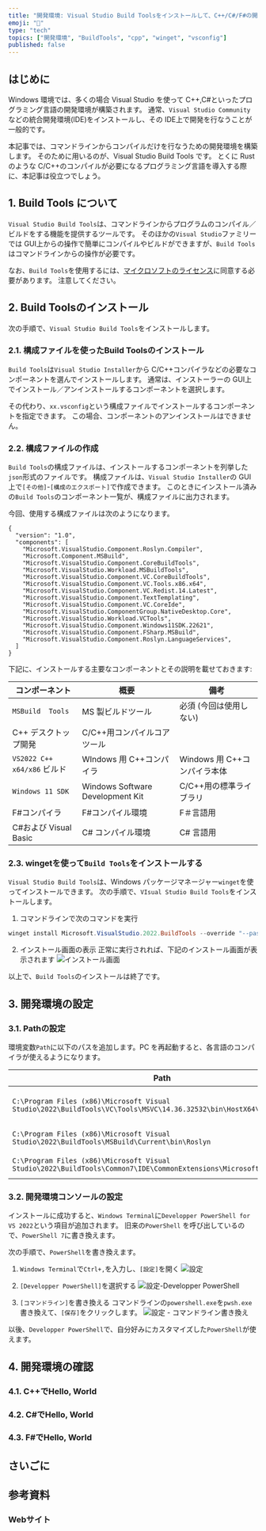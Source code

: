 ```yaml
---
title: "開発環境: Visual Studio Build Toolsをインストールして、C++/C#/F#の開発環境をつくる"
emoji: "🦾"
type: "tech"
topics: ["開発環境", "BuildTools", "cpp", "winget", "vsconfig"]
published: false
---
```


## はじめに

Windows 環境では、多くの場合 Visual Studio を使って C++,C#といったプログラミング言語の開発環境が構築されます。
通常、`Visual Studio Community` などの統合開発環境(IDE)をインストールし、その IDE上で開発を行なうことが一般的です。

本記事では、コマンドラインからコンパイルだけを行なうための開発環境を構築します。
そのために用いるのが、Visual Studio Build Tools です。
とくに Rust のような C/C++のコンパイルが必要になるプログラミング言語を導入する際に、本記事は役立つでしょう。

## 1. Build Tools について

`Visual Studio Build Tools`は、コマンドラインからプログラムのコンパイル／ビルドをする機能を提供するツールです。
そのほかの`Visual Studio`ファミリーでは GUI上からの操作で簡単にコンパイルやビルドができますが、`Build Tools`はコマンドラインからの操作が必要です。

なお、`Build Tools`を使用するには、[マイクロソフトのライセンス](https://visualstudio.microsoft.com/ja/license-terms/vs2022-ga-diagnosticbuildtools/)に同意する必要があります。
注意してください。

## 2. Build Toolsのインストール

次の手順で、`Visual Studio Build Tools`をインストールします。

### 2.1. 構成ファイルを使ったBuild Toolsのインストール

`Build Tools`は`Visual Studio Installer`から C/C++コンパイラなどの必要なコンポーネントを選んでインストールします。
通常は、インストーラーの GUI上でインストール／アンインストールするコンポーネントを選択します。

その代わり、`xx.vsconfig`という構成ファイルでインストールするコンポーネントを指定できます。
この場合、コンポーネントのアンインストールはできません。

### 2.2. 構成ファイルの作成

`Build Tools`の構成ファイルは、インストールするコンポーネントを列挙した`json`形式のファイルです。
構成ファイルは、`Visual Studio Installer`の GUI上で`[その他]`-`[構成のエクスポート]`で作成できます。
このときにインストール済みの`Build Tools`のコンポーネント一覧が、構成ファイルに出力されます。

今回、使用する構成ファイルは次のようになります。

``` json: minimum.vsconfig
{
  "version": "1.0",
  "components": [
    "Microsoft.VisualStudio.Component.Roslyn.Compiler",
    "Microsoft.Component.MSBuild",
    "Microsoft.VisualStudio.Component.CoreBuildTools",
    "Microsoft.VisualStudio.Workload.MSBuildTools",
    "Microsoft.VisualStudio.Component.VC.CoreBuildTools",
    "Microsoft.VisualStudio.Component.VC.Tools.x86.x64",
    "Microsoft.VisualStudio.Component.VC.Redist.14.Latest",
    "Microsoft.VisualStudio.Component.TextTemplating",
    "Microsoft.VisualStudio.Component.VC.CoreIde",
    "Microsoft.VisualStudio.ComponentGroup.NativeDesktop.Core",
    "Microsoft.VisualStudio.Workload.VCTools",
    "Microsoft.VisualStudio.Component.Windows11SDK.22621",
    "Microsoft.VisualStudio.Component.FSharp.MSBuild",
    "Microsoft.VisualStudio.Component.Roslyn.LanguageServices",
  ]
}

```

下記に、インストールする主要なコンポーネントとその説明を載せておきます:

| コンポーネント |  概要 | 備考 | 
| --- | --- | --- |
|  `MSBuild  Tools` | MS 製ビルドツール | 必須 (今回は使用しない) |
|  C++ デスクトップ開発 | C/C++用コンパイルコアツール | |
|  `VS2022 C++ x64/x86`  ビルド | WIndows 用 C++コンパイラ  | Windows 用 C++コンパイラ本体 |
| `Windows 11 SDK` |Windows Software Development Kit | C/C++用の標準ライブラリ |
|  F#コンパイラ |  F#コンパイル環境  | F＃言語用 |
| C#および Visual Basic | C# コンパイル環境 | C# 言語用 |

### 2.3. wingetを使って`Build Tools`をインストールする

`Visual Studio Build Tools`は、Windows パッケージマネージャー`winget`を使ってインストールできます。
次の手順で、`VIsual Studio Build Tools`をインストールします。

1. コマンドラインで次のコマンドを実行
  ``` PowerShell
  winget install Microsoft.VisualStudio.2022.BuildTools --override "--passive --config minimum.vsconfig"
  ```

2. インストール画面の表示
    正常に実行されれば、下記のインストール画面が表示されます
    ![インストール画面](https://i.imgur.com/b3OAuZ4.png)

以上で、`Build Tools`のインストールは終了です。

## 3. 開発環境の設定

### 3.1. Pathの設定

環境変数`Path`に以下のパスを追加します。PC を再起動すると、各言語のコンパイラが使えるようになります。

| Path | 内容 |
| --- | --- |
| `C:\Program Files (x86)\Microsoft Visual Studio\2022\BuildTools\VC\Tools\MSVC\14.36.32532\bin\HostX64\x64` | C/C++用コンパイラ |
| `C:\Program Files (x86)\Microsoft Visual Studio\2022\BuildTools\MSBuild\Current\bin\Roslyn` | C#用コンパイラ |
|`C:\Program Files (x86)\Microsoft Visual Studio\2022\BuildTools\Common7\IDE\CommonExtensions\Microsoft\FSharp\Tools` |  F#用コンパイラ |

### 3.2. 開発環境コンソールの設定

インストールに成功すると、`Windows Terminal`に`Developper PowerShell for VS 2022`という項目が追加されます。
旧来の`PowerShell` を呼び出しているので、`PowerShell 7`に書き換えます。

次の手順で、`PowerShell`を書き換えます。

1. `Windows Terminal`で`Ctrl+,`を入力し、`[設定]`を開く
    ![設定](https://i.imgur.com/D7GBrd3.png)

2. `[Developper PowerShell]`を選択する
    ![設定-Developper PowerShell](https://i.imgur.com/dV1kmPn.png)

3. `[コマンドライン]`を書き換える
    コマンドラインの`powershell.exe`を`pwsh.exe`書き換えて、`[保存]`をクリックします。
    ![設定 - コマンドライン書き換え](https://i.imgur.com/fQpcxbo.png)

以後、`Developper PowerShell`で、自分好みにカスタマイズした`PowerShell`が使えます。

## 4. 開発環境の確認

### 4.1. C++でHello, World

### 4.2. C#でHello, World

### 4.3. F#でHello, World

## さいごに

## 参考資料

### Webサイト
